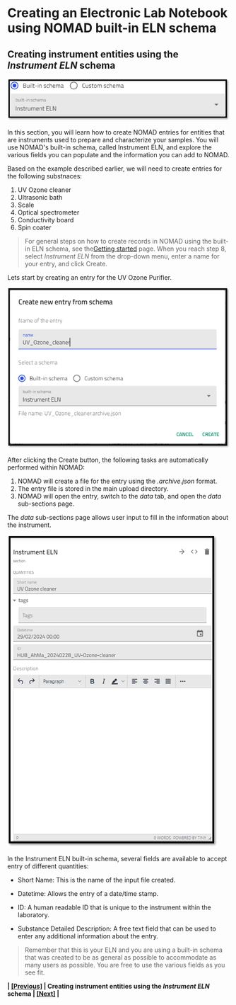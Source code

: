 # Creating an Electronic Lab Notebook using NOMAD built-in ELN schema

## **Creating instrument entities using the *Instrument ELN* schema**

![Screenshot of the NOMAD user interface showing the instrument ELN schema](images/buit-in%20schema/Instrument/1.png)


In this section, you will learn how to create NOMAD entries for entities that are instruments used to prepare and characterize your samples. You will use NOMAD's built-in schema, called Instrument ELN, and explore the various fields you can populate and the information you can add to NOMAD. 

Based on the example described earlier, we will need to create entries for the following substnaces:
1. UV Ozone cleaner
2. Ultrasonic bath
3. Scale
4. Optical spectrometer
5. Conductivity board
6. Spin coater

> For general steps on how to create records in NOMAD using the built-in ELN schema, see the[Getting started](5A_1_ELN_built_in_schemas.md) page. When you reach step 8, select *Instrument ELN* from the drop-down menu, enter a name for your entry, and click Create. 

Lets start by creating an entry for the UV Ozone Purifier. 

![Creating an entry in NOMAD for an instrument](images/buit-in%20schema/Instrument/create.png)

After clicking the Create button, the following tasks are automatically performed within NOMAD:
1. NOMAD will create a file for the entry using the *.archive.json* format.
2. The entry file is stored in the main upload directory. 
3. NOMAD will open the entry, switch to the *data* tab, and open the *data* sub-sections page. 

The *data* sub-sections page allows user input to fill in the information about the instrument. 

![The Default Entry page that opens when an entry is created. ](images/buit-in%20schema/Instrument/quantities.png)

In the Instrument ELN built-in schema, several fields are available to accept entry of different quantities: 
* Short Name: This is the name of the input file created.
* Datetime: Allows the entry of a date/time stamp. 

* ID: A human readable ID that is unique to the instrument within the laboratory. 

* Substance Detailed Description: A free text field that can be used to enter any additional information about the entry. 

> Remember that this is your ELN and you are using a built-in schema that was created to be as general as possible to accommodate as many users as possible. You are free to use the various fields as you see fit. 

**| [[Previous]](5B_2_Sample_entities.md) |   Creating instrument entities using the *Instrument ELN* schema | [[Next]](5C_0_Creating_activities.md) |**